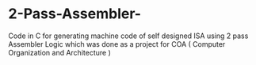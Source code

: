 # 2-Pass-Assembler-
Code in C  for generating machine code of self designed ISA using 2 pass Assembler Logic which was done as a project for COA ( Computer Organization and Architecture ) 
